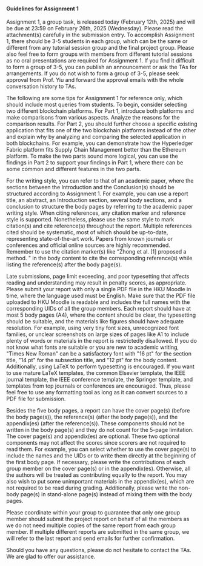 #### Guidelines for Assignment 1

Assignment 1, a group task, is released today (February 12th, 2025) and will be due at 23:59 on February 26th, 2025 (Wednesday). Please read the attachment(s) carefully in the submission entry. To accomplish Assignment 1, there should be 3-5 students in each group, which can be the same or different from any tutorial session group and the final project group. Please also feel free to form groups with members from different tutorial sessions as no oral presentations are required for Assignment 1. If you find it difficult to form a group of 3-5, you can publish an announcement or ask the TAs for arrangements. If you do not wish to form a group of 3-5, please seek approval from Prof. Yiu and forward the approval emails with the whole conversation history to TAs. 

The following are some tips for Assignment 1 for reference only, which should include most queries from students. To begin, consider selecting two different blockchain platforms. For Part 1, introduce both platforms and make comparisons from various aspects. Analyze the reasons for the comparison results. For Part 2, you should further choose a specific existing application that fits one of the two blockchain platforms instead of the other and explain why by analyzing and comparing the selected application in both blockchains. For example, you can demonstrate how the Hyperledger Fabric platform fits Supply Chain Management better than the Ethereum platform. To make the two parts sound more logical, you can use the findings in Part 2 to support your findings in Part 1, where there can be some common and different features in the two parts. 

For the writing style, you can refer to that of an academic paper, where the sections between the Introduction and the Conclusion(s) should be structured according to Assignment 1. For example, you can use a report title, an abstract, an Introduction section, several body sections, and a conclusion to structure the body pages by referring to the academic paper writing style. When citing references, any citation marker and reference style is supported. Nonetheless, please use the same style to mark citation(s) and cite reference(s) throughout the report. Multiple references cited should be systematic, most of which should be up-to-date, representing state-of-the-art work. Papers from known journals or conferences and official online sources are highly recommended. Remember to use the citation marker(s) like "Zhong et al. [1] proposed a method. " in the body content to cite the corresponding reference(s) while listing the reference(s) after the body page(s). 

Late submissions, page limit exceeding, and poor typesetting that affects reading and understanding may result in penalty scores, as appropriate. Please submit your report with only a single PDF file in the HKU Moodle in time, where the language used must be English. Make sure that the PDF file uploaded to HKU Moodle is readable and includes the full names with the corresponding UIDs of all the group members. Each report should have at most 5 body pages (A4), where the content should be clear, the typesetting should be suitable, and the materials like figures should have adequate resolution. For example, using very tiny font sizes, unrecognized font families, or unclear screenshots on large sizes of pages like A1 to include plenty of words or materials in the report is restrictedly disallowed. If you do not know what fonts are suitable or you are new to academic writing, "Times New Roman" can be a satisfactory font with "16 pt" for the section title, "14 pt" for the subsection title, and "12 pt" for the body content. Additionally, using LaTeX to perform typesetting is encouraged. If you want to use mature LaTeX templates, the common Elsevier template, the IEEE journal template, the IEEE conference template, the Springer template, and templates from top journals or conferences are encouraged. Thus, please feel free to use any formatting tool as long as it can convert sources to a PDF file for submission. 

Besides the five body pages, a report can have the cover page(s) (before the body page(s)), the reference(s) (after the body page(s)), and the appendix(es) (after the reference(s)). These components should not be written in the body page(s) and they do not count for the 5-page limitation. The cover page(s) and appendix(es) are optional. These two optional components may not affect the scores since scorers are not required to read them. For example, you can select whether to use the cover page(s) to include the names and the UIDs or to write them directly at the beginning of the first body page. If necessary, please write the contributions of each group member on the cover page(s) or in the appendix(es). Otherwise, all the authors will be treated as contributing equally to the report. You may also wish to put some unimportant materials in the appendix(es), which are not required to be read during grading. Additionally, please write the non-body page(s) in stand-alone page(s) instead of mixing them with the body pages. 

Please coordinate within your group to guarantee that only one group member should submit the project report on behalf of all the members as we do not need multiple copies of the same report from each group member. If multiple different reports are submitted in the same group, we will refer to the last report and send emails for further confirmation. 

Should you have any questions, please do not hesitate to contact the TAs. We are glad to offer our assistance. 
